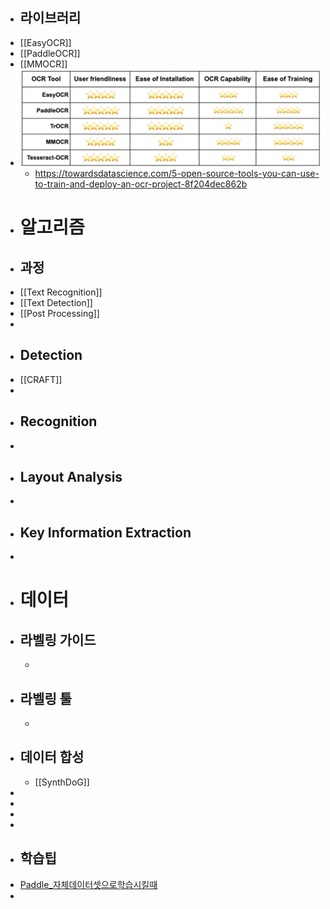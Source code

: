 - ## 라이브러리
- [[EasyOCR]]
- [[PaddleOCR]]
- [[MMOCR]]
- ![image.png](../assets/image_1669340230428_0.png)
	- https://towardsdatascience.com/5-open-source-tools-you-can-use-to-train-and-deploy-an-ocr-project-8f204dec862b
- # 알고리즘
- ## 과정
- [[Text Recognition]]
- [[Text Detection]]
- [[Post Processing]]
-
- ## Detection
- [[CRAFT]]
-
- ## Recognition
-
- ## Layout Analysis
-
- ## Key Information Extraction
-
- # 데이터
- ## 라벨링 가이드
	-
- ## 라벨링 툴
	-
- ## 데이터 합성
	- [[SynthDoG]]
-
-
-
-
- ## 학습팁
- [Paddle_자체데이터셋으로학습시킬때](https://github.com/PaddlePaddle/PaddleOCR/blob/release/2.6/doc/doc_en/training_en.md#33-build-your-own-dataset)
-